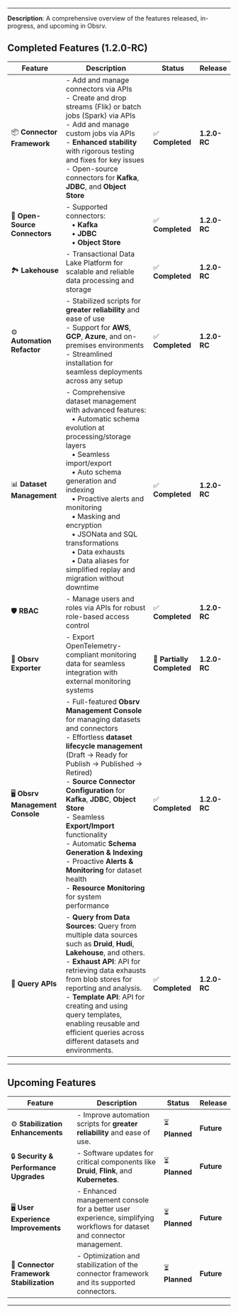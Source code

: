 
---


**Description**: A comprehensive overview of the features released, in-progress, and upcoming in Obsrv.

## **Completed Features (1.2.0-RC)**

| **Feature**                    | **Description**                                                                                                                                                                                                                                             | **Status**         | **Release**  |
|---------------------------------|-------------------------------------------------------------------------------------------------------------------------------------------------------------------------------------------------------------------------------------------------------------|--------------------|--------------|
| 📦 **Connector Framework**         | - Add and manage connectors via APIs<br>- Create and drop streams (Flik) or batch jobs (Spark) via APIs<br>- Add and manage custom jobs via APIs<br>- **Enhanced stability** with rigorous testing and fixes for key issues<br>- Open-source connectors for **Kafka**, **JDBC**, and **Object Store** | ✅ **Completed**      | **1.2.0-RC** |
| 🔌 **Open-Source Connectors**      | - Supported connectors:<br>&nbsp;&nbsp;&nbsp;• **Kafka**<br>&nbsp;&nbsp;&nbsp;• **JDBC**<br>&nbsp;&nbsp;&nbsp;• **Object Store**                                                                                                                           | ✅ **Completed**      | **1.2.0-RC** |
| 🏞️ **Lakehouse**                   | - Transactional Data Lake Platform for scalable and reliable data processing and storage                                                                                                                                                                      | ✅ **Completed**      | **1.2.0-RC** |
| ⚙️ **Automation Refactor**         | - Stabilized scripts for **greater reliability** and ease of use<br>- Support for **AWS**, **GCP**, **Azure**, and on-premises environments<br>- Streamlined installation for seamless deployments across any setup                                          | ✅ **Completed**      | **1.2.0-RC** |
| 📊 **Dataset Management**          | - Comprehensive dataset management with advanced features:<br>&nbsp;&nbsp;&nbsp;• Automatic schema evolution at processing/storage layers<br>&nbsp;&nbsp;&nbsp;• Seamless import/export<br>&nbsp;&nbsp;&nbsp;• Auto schema generation and indexing<br>&nbsp;&nbsp;&nbsp;• Proactive alerts and monitoring<br>&nbsp;&nbsp;&nbsp;• Masking and encryption<br>&nbsp;&nbsp;&nbsp;• JSONata and SQL transformations<br>&nbsp;&nbsp;&nbsp;• Data exhausts<br>&nbsp;&nbsp;&nbsp;• Data aliases for simplified replay and migration without downtime | ✅ **Completed**      | **1.2.0-RC** |
| 🛡️ **RBAC**                        | - Manage users and roles via APIs for robust role-based access control                                                                                                                                                                                         | ✅ **Completed**      | **1.2.0-RC** |
| 📡 **Obsrv Exporter**              | - Export OpenTelemetry-compliant monitoring data for seamless integration with external monitoring systems                                                                                                                                                    | 🔄 **Partially Completed** | **1.2.0-RC** |
| 🖥️ **Obsrv Management Console**    | - Full-featured **Obsrv Management Console** for managing datasets and connectors<br>- Effortless **dataset lifecycle management** (Draft → Ready for Publish → Published → Retired)<br>- **Source Connector Configuration** for **Kafka**, **JDBC**, **Object Store**<br>- Seamless **Export/Import** functionality<br>- Automatic **Schema Generation & Indexing**<br>- Proactive **Alerts & Monitoring** for dataset health<br>- **Resource Monitoring** for system performance | ✅ **Completed**      | **1.2.0-RC** |
| 📝 **Query APIs**                  | - **Query from Data Sources**: Query from multiple data sources such as **Druid**, **Hudi**, **Lakehouse**, and others.<br>- **Exhaust API**: API for retrieving data exhausts from blob stores for reporting and analysis.<br>- **Template API**: API for creating and using query templates, enabling reusable and efficient queries across different datasets and environments. | ✅ **Completed**     | **1.2.0-RC** |

---

## **Upcoming Features**

| **Feature**                      | **Description**                                                                                     | **Status**        | **Release** |
|-----------------------------------|-----------------------------------------------------------------------------------------------------|-------------------|-------------|
| ⚙️ **Stabilization Enhancements**    | - Improve automation scripts for **greater reliability** and ease of use.                                                                                             | ⏳ **Planned**       | **Future**  |
| 🔒 **Security & Performance Upgrades** | - Software updates for critical components like **Druid**, **Flink**, and **Kubernetes**.                                                           | ⏳ **Planned**       | **Future**  |
| 🖥️ **User Experience Improvements**  | - Enhanced management console for a better user experience, simplifying workflows for dataset and connector management. | ⏳ **Planned**       | **Future**  |
| 🔗 **Connector Framework Stabilization** | - Optimization and stabilization of the connector framework and its supported connectors.                                                             | ⏳ **Planned**       | **Future**  |

---